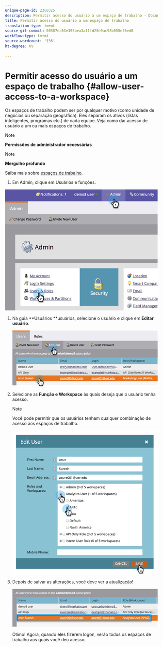 ```yaml
---
unique-page-id: 2360325
description: Permitir acesso do usuário a um espaço de trabalho - Documentos do marketing - Documentação do produto
title: Permitir acesso do usuário a um espaço de trabalho
translation-type: tm+mt
source-git-commit: 00887ea53e395bea3a11fd28e0ac98b085ef6ed8
workflow-type: tm+mt
source-wordcount: '136'
ht-degree: 0%

---
```



# Permitir acesso do usuário a um espaço de trabalho {#allow-user-access-to-a-workspace}

Os espaços de trabalho podem ser por qualquer motivo (como unidade de negócios ou separação geográfica). Eles separam os ativos (listas inteligentes, programas etc.) de cada equipe. Veja como dar acesso de usuário a um ou mais espaços de trabalho.

>[!NOTE]
>
>**Permissões de administrador necessárias**

>[!NOTE]
>
>**Mergulho profundo**
>
>Saiba mais sobre [espaços de trabalho](understanding-workspaces-and-person-partitions.md).

1. Em Admin, clique em Usuários e funções.

![](assets/image2014-9-17-11-3a2-3a32.png)

1. Na guia **Usuários **usuários, selecione o usuário e clique em **Editar usuário**.

   ![](assets/image2014-9-17-11-3a2-3a46.png)

1. Selecione as **Função e Workspace** às quais deseja que o usuário tenha acesso.

   >[!NOTE]
   >
   >Você pode permitir que os usuários tenham qualquer combinação de acesso aos espaços de trabalho.

   ![](assets/image2014-9-17-11-3a3-3a16.png)

1. Depois de salvar as alterações, você deve ver a atualização!

   ![](assets/image2014-9-17-11-3a3-3a31.png)

   Ótimo! Agora, quando eles fizerem logon, verão todos os espaços de trabalho aos quais você deu acesso.

